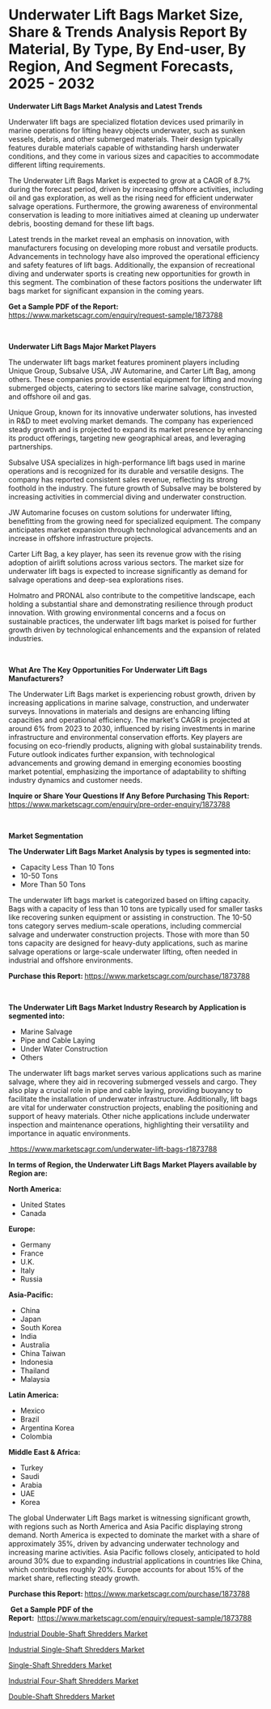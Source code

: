 <p><h1>Underwater Lift Bags Market Size, Share & Trends Analysis Report By Material, By Type, By End-user, By Region, And Segment Forecasts, 2025 - 2032</h1></p><p><strong>Underwater Lift Bags Market Analysis and Latest Trends</strong></p>
<p><p>Underwater lift bags are specialized flotation devices used primarily in marine operations for lifting heavy objects underwater, such as sunken vessels, debris, and other submerged materials. Their design typically features durable materials capable of withstanding harsh underwater conditions, and they come in various sizes and capacities to accommodate different lifting requirements.</p><p>The Underwater Lift Bags Market is expected to grow at a CAGR of 8.7% during the forecast period, driven by increasing offshore activities, including oil and gas exploration, as well as the rising need for efficient underwater salvage operations. Furthermore, the growing awareness of environmental conservation is leading to more initiatives aimed at cleaning up underwater debris, boosting demand for these lift bags. </p><p>Latest trends in the market reveal an emphasis on innovation, with manufacturers focusing on developing more robust and versatile products. Advancements in technology have also improved the operational efficiency and safety features of lift bags. Additionally, the expansion of recreational diving and underwater sports is creating new opportunities for growth in this segment. The combination of these factors positions the underwater lift bags market for significant expansion in the coming years.</p></p>
<p><strong>Get a Sample PDF of the Report:&nbsp;</strong> <a href="https://www.marketscagr.com/enquiry/request-sample/1873788?utm_campaign=1868&utm_medium=2&utm_source=Github&utm_content=ia&utm_term=28022025&utm_id=underwater-lift-bags">https://www.marketscagr.com/enquiry/request-sample/1873788</a></p>
<p>&nbsp;</p>
<p><strong>Underwater Lift Bags Major Market Players</strong></p>
<p><p>The underwater lift bags market features prominent players including Unique Group, Subsalve USA, JW Automarine, and Carter Lift Bag, among others. These companies provide essential equipment for lifting and moving submerged objects, catering to sectors like marine salvage, construction, and offshore oil and gas.</p><p>Unique Group, known for its innovative underwater solutions, has invested in R&D to meet evolving market demands. The company has experienced steady growth and is projected to expand its market presence by enhancing its product offerings, targeting new geographical areas, and leveraging partnerships.</p><p>Subsalve USA specializes in high-performance lift bags used in marine operations and is recognized for its durable and versatile designs. The company has reported consistent sales revenue, reflecting its strong foothold in the industry. The future growth of Subsalve may be bolstered by increasing activities in commercial diving and underwater construction.</p><p>JW Automarine focuses on custom solutions for underwater lifting, benefitting from the growing need for specialized equipment. The company anticipates market expansion through technological advancements and an increase in offshore infrastructure projects.</p><p>Carter Lift Bag, a key player, has seen its revenue grow with the rising adoption of airlift solutions across various sectors. The market size for underwater lift bags is expected to increase significantly as demand for salvage operations and deep-sea explorations rises.</p><p>Holmatro and PRONAL also contribute to the competitive landscape, each holding a substantial share and demonstrating resilience through product innovation. With growing environmental concerns and a focus on sustainable practices, the underwater lift bags market is poised for further growth driven by technological enhancements and the expansion of related industries.</p></p>
<p>&nbsp;</p>
<p><strong>What Are The Key Opportunities For Underwater Lift Bags Manufacturers?</strong></p>
<p><p>The Underwater Lift Bags market is experiencing robust growth, driven by increasing applications in marine salvage, construction, and underwater surveys. Innovations in materials and designs are enhancing lifting capacities and operational efficiency. The market's CAGR is projected at around 6% from 2023 to 2030, influenced by rising investments in marine infrastructure and environmental conservation efforts. Key players are focusing on eco-friendly products, aligning with global sustainability trends. Future outlook indicates further expansion, with technological advancements and growing demand in emerging economies boosting market potential, emphasizing the importance of adaptability to shifting industry dynamics and customer needs.</p></p>
<p><strong>Inquire or Share Your Questions If Any Before Purchasing This Report:</strong> <a href="https://www.marketscagr.com/enquiry/pre-order-enquiry/1873788?utm_campaign=1868&utm_medium=2&utm_source=Github&utm_content=ia&utm_term=28022025&utm_id=underwater-lift-bags">https://www.marketscagr.com/enquiry/pre-order-enquiry/1873788</a></p>
<p>&nbsp;</p>
<p><strong>Market Segmentation</strong></p>
<p><strong>The Underwater Lift Bags Market Analysis by types is segmented into:</strong></p>
<p><ul><li>Capacity Less Than 10 Tons</li><li>10-50 Tons</li><li>More Than 50 Tons</li></ul></p>
<p><p>The underwater lift bags market is categorized based on lifting capacity. Bags with a capacity of less than 10 tons are typically used for smaller tasks like recovering sunken equipment or assisting in construction. The 10-50 tons category serves medium-scale operations, including commercial salvage and underwater construction projects. Those with more than 50 tons capacity are designed for heavy-duty applications, such as marine salvage operations or large-scale underwater lifting, often needed in industrial and offshore environments.</p></p>
<p><strong>Purchase this Report:&nbsp;</strong><a href="https://www.marketscagr.com/purchase/1873788?utm_campaign=1868&utm_medium=2&utm_source=Github&utm_content=ia&utm_term=28022025&utm_id=underwater-lift-bags">https://www.marketscagr.com/purchase/1873788</a></p>
<p>&nbsp;</p>
<p><strong>The Underwater Lift Bags Market Industry Research by Application is segmented into:</strong></p>
<p><ul><li>Marine Salvage</li><li>Pipe and Cable Laying</li><li>Under Water Construction</li><li>Others</li></ul></p>
<p><p>The underwater lift bags market serves various applications such as marine salvage, where they aid in recovering submerged vessels and cargo. They also play a crucial role in pipe and cable laying, providing buoyancy to facilitate the installation of underwater infrastructure. Additionally, lift bags are vital for underwater construction projects, enabling the positioning and support of heavy materials. Other niche applications include underwater inspection and maintenance operations, highlighting their versatility and importance in aquatic environments.</p></p>
<p><a href="https://www.marketscagr.com/underwater-lift-bags-r1873788?utm_campaign=1868&utm_medium=2&utm_source=Github&utm_content=ia&utm_term=28022025&utm_id=underwater-lift-bags">&nbsp;https://www.marketscagr.com/underwater-lift-bags-r1873788</a></p>
<p><strong>In terms of Region, the Underwater Lift Bags Market Players available by Region are:</strong></p>
<p>
    <p> <strong> North America: </strong>
        <ul>
            <li>United States</li>
            <li>Canada</li>
        </ul>
        </p> 
    <p> <strong> Europe: </strong>
        <ul>
            <li>Germany</li>
            <li>France</li>
            <li>U.K.</li>
            <li>Italy</li>
            <li>Russia</li>
        </ul>
        </p> 
    <p> <strong> Asia-Pacific: </strong>
        <ul>
            <li>China</li>
            <li>Japan</li>
            <li>South Korea</li>
            <li>India</li>
            <li>Australia</li>
            <li>China Taiwan</li>
            <li>Indonesia</li>
            <li>Thailand</li>
            <li>Malaysia</li>
        </ul>
        </p> 
    <p> <strong> Latin America: </strong>
        <ul>
            <li>Mexico</li>
            <li>Brazil</li>
            <li>Argentina Korea</li>
            <li>Colombia</li>
        </ul>
        </p> 
    <p> <strong> Middle East & Africa: </strong>
        <ul>
            <li>Turkey</li>
            <li>Saudi</li>
            <li>Arabia</li>
            <li>UAE</li>
            <li>Korea</li>
        </ul>
    </p>
    </p>
<p><p>The global Underwater Lift Bags market is witnessing significant growth, with regions such as North America and Asia Pacific displaying strong demand. North America is expected to dominate the market with a share of approximately 35%, driven by advancing underwater technology and increasing marine activities. Asia Pacific follows closely, anticipated to hold around 30% due to expanding industrial applications in countries like China, which contributes roughly 20%. Europe accounts for about 15% of the market share, reflecting steady growth.</p></p>
<p><strong>Purchase this Report: </strong><a href="https://www.marketscagr.com/purchase/1873788?utm_campaign=1868&utm_medium=2&utm_source=Github&utm_content=ia&utm_term=28022025&utm_id=underwater-lift-bags">https://www.marketscagr.com/purchase/1873788</a></p>
<p>&nbsp;<strong>Get a Sample PDF of the Report:&nbsp;&nbsp;</strong><a href="https://www.marketscagr.com/enquiry/request-sample/1873788?utm_campaign=1868&utm_medium=2&utm_source=Github&utm_content=ia&utm_term=28022025&utm_id=underwater-lift-bags">https://www.marketscagr.com/enquiry/request-sample/1873788</a></p>
<p><strong></strong></p>
<p><p><a href="https://github.com/gullattedenna/Market-Research-Report-List-1/blob/main/industrial-double-shaft-shredders-market.md?utm_campaign=1868&utm_medium=2&utm_source=Github&utm_content=ia&utm_term=28022025&utm_id=underwater-lift-bags">Industrial Double-Shaft Shredders Market</a></p><p><a href="https://github.com/chungwimbu4/Market-Research-Report-List-1/blob/main/industrial-single-shaft-shredders-market.md?utm_campaign=1868&utm_medium=2&utm_source=Github&utm_content=ia&utm_term=28022025&utm_id=underwater-lift-bags">Industrial Single-Shaft Shredders Market</a></p><p><a href="https://github.com/ilonaenterline65/Market-Research-Report-List-1/blob/main/single-shaft-shredders-market.md?utm_campaign=1868&utm_medium=2&utm_source=Github&utm_content=ia&utm_term=28022025&utm_id=underwater-lift-bags">Single-Shaft Shredders Market</a></p><p><a href="https://github.com/bmorecock/Market-Research-Report-List-6/blob/main/industrial-four-shaft-shredders-market.md?utm_campaign=1868&utm_medium=2&utm_source=Github&utm_content=ia&utm_term=28022025&utm_id=underwater-lift-bags">Industrial Four-Shaft Shredders Market</a></p><p><a href="https://github.com/AshrafKhan865/Market-Research-Report-List-1/blob/main/double-shaft-shredders-market.md?utm_campaign=1868&utm_medium=2&utm_source=Github&utm_content=ia&utm_term=28022025&utm_id=underwater-lift-bags">Double-Shaft Shredders Market</a></p></p>